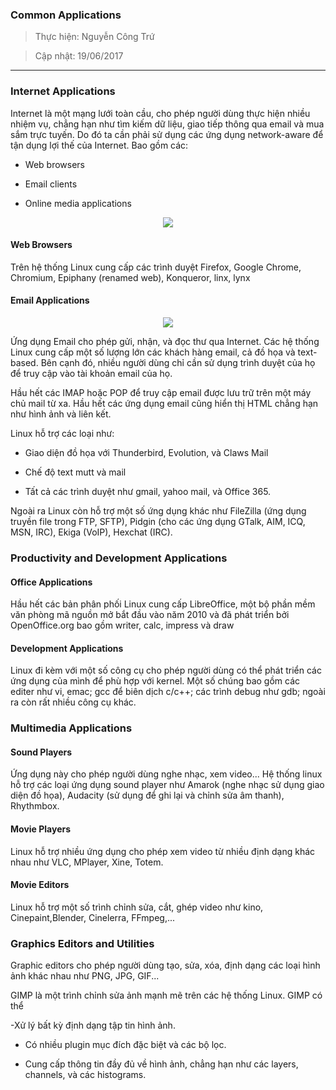 

### Common Applications

> Thực hiện: Nguyễn Công Trứ

> Cập nhật: 19/06/2017

***

### Internet Applications

Internet là một mạng lưới toàn cầu, cho phép người dùng thực hiện nhiều nhiệm vụ, chẳng hạn như tìm kiếm dữ liệu, giao tiếp thông qua email và mua sắm trực tuyến. Do đó ta cần phải sử dụng các ứng dụng network-aware để tận dụng lợi thế của Internet. Bao gồm các:

- Web browsers

- Email clients

- Online media applications

<p align="center"><img src="https://github.com/hellsins/sysadmin_level1/blob/master/Task43_Linux_Course_01_LFS101/Chapter_06/Images/1.png"></p>


#### Web Browsers

Trên hệ thống Linux cung cấp các trình duyệt Firefox, Google Chrome, Chromium, Epiphany (renamed web), Konqueror, linx, lynx

#### Email Applications

<p align="center"><img src="https://github.com/hellsins/sysadmin_level1/blob/master/Task43_Linux_Course_01_LFS101/Chapter_06/Images/1.png"></p>

Ứng dụng Email cho phép gửi, nhận, và đọc thư qua Internet. Các hệ thống Linux cung cấp một số lượng lớn các khách hàng email, cả đồ họa và text-based. Bên cạnh đó, nhiều người dùng chỉ cần sử dụng trình duyệt của họ để truy cập vào tài khoản email của họ. 

Hầu hết các IMAP hoặc POP để truy cập email được lưu trữ trên một máy chủ mail từ xa. Hầu hết các ứng dụng email cũng hiển thị HTML chẳng hạn như hình ảnh và liên kết.

Linux hỗ trợ các loại như:

- Giao diện đồ họa với Thunderbird, Evolution, và Claws Mail

- Chế độ text mutt và mail

- Tất cả các trình duyệt như gmail, yahoo mail, và Office 365.

Ngoài ra Linux còn hỗ trợ một số ứng dụng khác như FileZilla (ứng dụng truyền file trong FTP, SFTP), Pidgin (cho các ứng dụng GTalk, AIM, ICQ, MSN, IRC), Ekiga (VoIP), Hexchat (IRC).

### Productivity and Development Applications

#### Office Applications

Hầu hết các bản phân phối Linux cung cấp LibreOffice, một bộ phần mềm văn phòng mã nguồn mở bắt đầu vào năm 2010 và đã phát triển bởi OpenOffice.org bao gồm writer, calc, impress và draw

#### Development Applications

Linux đi kèm với một số công cụ cho phép người dùng có thể phát triển các ứng dụng của mình để phù hợp với kernel. Một số chúng bao gồm các editer như vi, emac; gcc để biên dịch c/c++; các trình debug như gdb; ngoài ra còn rất nhiều công cụ khác.

### Multimedia Applications

#### Sound Players

Ứng dụng này cho phép người dùng nghe nhạc, xem video... Hệ thống linux hỗ trợ các loại ứng dụng sound player như Amarok (nghe nhạc sử dụng giao diện đồ họa), Audacity (sử dụng để ghi lại và chỉnh sửa âm thanh), Rhythmbox.

#### Movie Players

Linux hỗ trợ nhiều ứng dụng cho phép xem video từ nhiều định dạng khác nhau như VLC, MPlayer, Xine, Totem.

#### Movie Editors

Linux hỗ trợ một số trình chỉnh sửa, cắt, ghép video như kino, Cinepaint,Blender, Cinelerra, FFmpeg,...

### Graphics Editors and Utilities  

Graphic editors  cho phép người dùng tạo, sửa, xóa, định dạng các loại hình ảnh khác nhau như PNG, JPG, GIF...

GIMP là một trình chỉnh sửa ảnh mạnh mẽ trên các hệ thống Linux. GIMP có thể 

-Xử lý bất kỳ định dạng tập tin hình ảnh. 

- Có nhiều plugin mục đích đặc biệt và các bộ lọc. 

- Cung cấp thông tin đầy đủ về hình ảnh, chẳng hạn như các layers, channels, và các histograms.